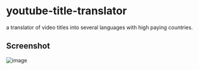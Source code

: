 # youtube-title-translator
a translator of video titles into several languages with high paying countries.
## Screenshot
![image](https://github.com/afzacom/youtube-title-translator/assets/117545787/62a8107e-e855-40c6-9ee0-32da64228a3c)
